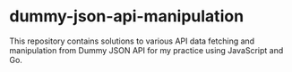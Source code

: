 # dummy-json-api-manipulation
This repository contains solutions to various API data fetching and manipulation from Dummy JSON API for my practice using JavaScript and Go.

